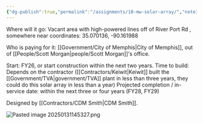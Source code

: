 ```yaml
---
{"dg-publish":true,"permalink":"/assignments/10-mw-solar-array/","noteIcon":"","created":"2025-05-20T10:31:34.148-05:00"}
---
```


Where will it go: Vacant area with high-powered lines off of River Port Rd , somewhere near coordinates: 35.070136, -90.161988

Who is paying for it: [[Government/City of Memphis\|City of Memphis]], out of [[People/Scott Morgan\|people/Scott Morgan]]'s office.

Start: FY26, or start construction within the next two years.
Time to build: Depends on the contractor ([[Contractors/Keiwit\|Keiwit]] built the [[Government/TVA\|government/TVA]] plant in less than three years, they could do this solar array in less than a year)
Projected completion / in-service date: within the next three or four years (FY28, FY29)

Designed by [[Contractors/CDM Smith\|CDM Smith]].

![Pasted image 20250131145327.png](/img/user/Pasted%20image%2020250131145327.png)